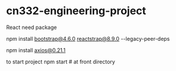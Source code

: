 # cn332-engineering-project

React need package 

npm install bootstrap@4.6.0 reactstrap@8.9.0 --legacy-peer-deps

npm install axios@0.21.1

to start project 
npm start # at front directory
